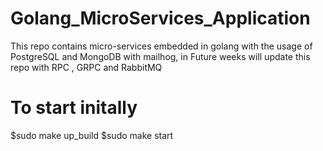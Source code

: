 # Golang_MicroServices_Application
This repo contains micro-services embedded in golang with the usage of PostgreSQL and MongoDB with mailhog, in Future weeks will update this repo with RPC , GRPC and RabbitMQ


# To start initally 
$sudo make up_build
$sudo make start

<!-- for more knowledge please check the make file -->